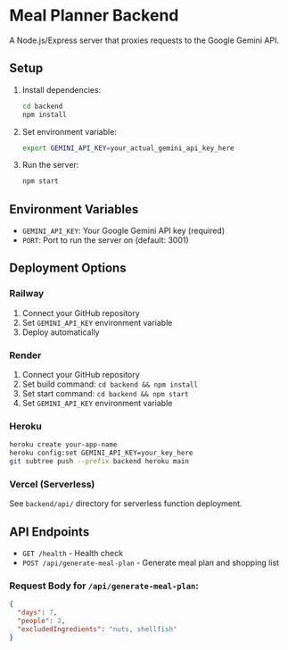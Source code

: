 # Meal Planner Backend

A Node.js/Express server that proxies requests to the Google Gemini API.

## Setup

1. Install dependencies:
   ```bash
   cd backend
   npm install
   ```

2. Set environment variable:
   ```bash
   export GEMINI_API_KEY=your_actual_gemini_api_key_here
   ```

3. Run the server:
   ```bash
   npm start
   ```

## Environment Variables

- `GEMINI_API_KEY`: Your Google Gemini API key (required)
- `PORT`: Port to run the server on (default: 3001)

## Deployment Options

### Railway
1. Connect your GitHub repository
2. Set `GEMINI_API_KEY` environment variable
3. Deploy automatically

### Render
1. Connect your GitHub repository  
2. Set build command: `cd backend && npm install`
3. Set start command: `cd backend && npm start`
4. Set `GEMINI_API_KEY` environment variable

### Heroku
```bash
heroku create your-app-name
heroku config:set GEMINI_API_KEY=your_key_here
git subtree push --prefix backend heroku main
```

### Vercel (Serverless)
See `backend/api/` directory for serverless function deployment.

## API Endpoints

- `GET /health` - Health check
- `POST /api/generate-meal-plan` - Generate meal plan and shopping list

### Request Body for `/api/generate-meal-plan`:
```json
{
  "days": 7,
  "people": 2,
  "excludedIngredients": "nuts, shellfish"
}
```